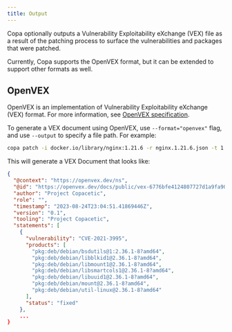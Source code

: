 ```yaml
---
title: Output
---
```


Copa optionally outputs a Vulnerability Exploitability eXchange (VEX) file as a result of the patching process to surface the vulnerabilities and packages that were patched.

Currently, Copa supports the OpenVEX format, but it can be extended to support other formats as well.

## OpenVEX

OpenVEX is an implementation of Vulnerability Exploitability eXchange (VEX) format. For more information, see [OpenVEX specification](https://github.com/openvex/spec/).

To generate a VEX document using OpenVEX, use `--format="openvex"` flag, and use `--output` to specify a file path. For example:

```bash
copa patch -i docker.io/library/nginx:1.21.6 -r nginx.1.21.6.json -t 1.21.6-patched --format="openvex" --output "nginx.1.21.6-vex.json"
```

This will generate a VEX Document that looks like:

```json
{
  "@context": "https://openvex.dev/ns",
  "@id": "https://openvex.dev/docs/public/vex-6776bfe4124807727d1a9fa90af438838efcf4454c4ed28253a3063ed64210a0",
  "author": "Project Copacetic",
  "role": "",
  "timestamp": "2023-08-24T23:04:51.41869446Z",
  "version": "0.1",
  "tooling": "Project Copacetic",
  "statements": [
    {
      "vulnerability": "CVE-2021-3995",
      "products": [
        "pkg:deb/debian/bsdutils@1:2.36.1-8?amd64",
        "pkg:deb/debian/libblkid1@2.36.1-8?amd64",
        "pkg:deb/debian/libmount1@2.36.1-8?amd64",
        "pkg:deb/debian/libsmartcols1@2.36.1-8?amd64",
        "pkg:deb/debian/libuuid1@2.36.1-8?amd64",
        "pkg:deb/debian/mount@2.36.1-8?amd64",
        "pkg:deb/debian/util-linux@2.36.1-8?amd64"
      ],
      "status": "fixed"
    },
    ...
}
```